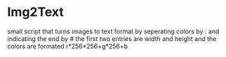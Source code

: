 # Img2Text
small script that turns images to text format by seperating colors by : and indicating the end by #
the first two entries are width and height and the colors are formated r\*256\*256+g\*256+b
